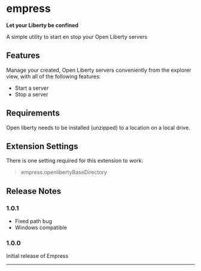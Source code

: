 # empress

**Let your Liberty be confined**

A simple utility to start en stop your Open Liberty servers

## Features

Manage your created, Open Liberty servers conveniently from the explorer view, with all of the following features:

* Start a server
* Stop a server

## Requirements

Open liberty needs to be installed (unzipped) to a location on a local drive.

## Extension Settings

There is one setting required for this extension to work:

> empress.openlibertyBaseDirectory

## Release Notes

### 1.0.1

- Fixed path bug
- Windows compatible

### 1.0.0

Initial release of Empress


--------------------------------------------------------------------------------------------------
